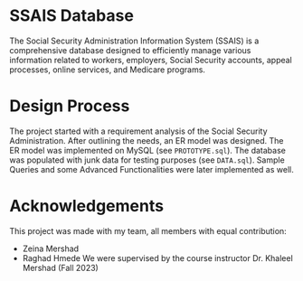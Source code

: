 # SSAIS Database
The Social Security Administration Information System (SSAIS) is a comprehensive database designed to
efficiently manage various information related to workers, employers, Social Security accounts,
appeal processes, online services, and Medicare programs.
# Design Process
The project started with a requirement analysis of the Social Security Administration. After outlining the 
needs, an ER model was designed. The ER model was implemented on MySQL (see `PROTOTYPE.sql`). The database 
was populated with junk data for testing purposes (see `DATA.sql`). Sample Queries and some Advanced Functionalities
were later implemented as well.
# Acknowledgements
This project was made with my team, all members with equal contribution:
  - Zeina Mershad
  - Raghad Hmede
We were supervised by the course instructor Dr. Khaleel Mershad (Fall 2023)
